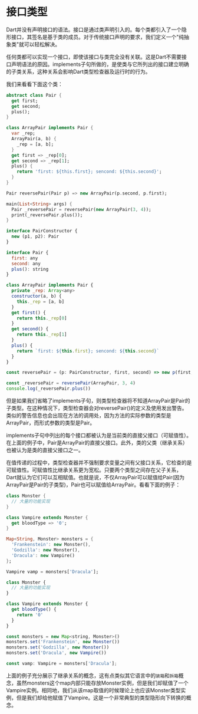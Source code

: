 # 接口类型

Dart并没有声明接口的语法。接口是通过类声明引入的。每个类都引入了一个隐形接口，其签名是基于类的成员。对于传统接口声明的要求，我们定义一个"纯抽象类"就可以轻松解决。   

任何类都可以实现一个接口，即使该接口与类完全没有关联。这是Dart不需要接口声明语法的原因。implements子句所做的，是使类与它所列出的接口建立明确的子类关系，这种关系会影响Dart类型检查器及运行时的行为。   

我们来看看下面这个类：   

<!--sec data-title="Dart" data-id="section0" data-show=true ces-->
```dart
abstract class Pair {
  get first;
  get second;
  plus();
}

class ArrayPair implements Pair {
  var _rep;
  ArrayPair(a, b) {
    _rep = [a, b];
  }
  get first => _rep[0];
  get second => _rep[1];
  plus() {
    return 'first: ${this.first}; sencond: ${this.second}';
  }
}

Pair reversePair(Pair p) => new ArrayPair(p.second, p.first);

main(List<String> args) {
  Pair _reversePair = reversePair(new ArrayPair(3, 4));
  print(_reversePair.plus());
}
```
<!--endsec-->

<!--sec data-title="TypeScript" data-id="section1" data-show=true data-collapse=false ces-->
```javascript
interface PairConstructor {
  new (p1, p2): Pair
}

interface Pair {
  first: any
  second: any
  plus(): string
}

class ArrayPair implements Pair {
  private _rep: Array<any>
  constructor(a, b) {
    this._rep = [a, b]
  }
  get first() {
    return this._rep[0]
  }
  get second() {
    return this._rep[1]
  }
  plus() {
    return `first: ${this.first}; sencond: ${this.second}`
  }
}

const reversePair = (p: PairConstructor, first, second) => new p(first, second)

const _reversePair = reversePair(ArrayPair, 3, 4)
console.log(_reversePair.plus())
```
<!--endsec-->

但是如果我们省略了implements子句，则类型检查器将不知道ArrayPair是Pair的子类型。在这种情况下，类型检查器会对reversePair()的定义及使用发出警告。类似的警告信息也会出现在方法的调用处，因为方法的实际参数的类型是ArrayPair，而形式参数的类型是Pair。   

implements子句中列出的每个接口都被认为是当前类的直接父接口（可赋值性）。在上面的例子中，Pair是ArrayPair的直接父接口。此外，类的父类（继承关系）也被认为是类的直接父接口之一。   

在值传递的过程中，类型检查器并不强制要求变量之间有父接口关系，它检查的是可赋值性。可赋值性比继承关系更为宽松。只要两个类型之间存在父子关系，Dart就认为它们可以互相赋值。也就是说，不仅ArrayPair可以赋值给Pair(因为ArrayPair是Pair的子类型)，Pair也可以赋值给ArrayPair。看看下面的例子：   

<!--sec data-title="Dart" data-id="section2" data-show=true ces-->
```dart
class Monster {
  // 大量的功能实现
}

class Vampire extends Monster {
  get bloodType => '0';
}

Map<String, Monster> monsters = {
  'Frankenstein': new Monster(),
  'Godzilla': new Monster(),
  'Dracula': new Vampire()
};

Vampire vamp = monsters['Dracula'];
```
<!--endsec-->

<!--sec data-title="TypeScript" data-id="section3" data-show=true ces-->
```javascript
class Monster {
  // 大量的功能实现
}

class Vampire extends Monster {
  get bloodType() {
    return '0'
  }
}

const monsters = new Map<string, Monster>()
monsters.set('Frankenstein', new Monster())
monsters.set('Godzilla', new Monster())
monsters.set('Dracula', new Vampire())

const vamp: Vampire = monsters['Dracula'];
```
<!--endsec-->

上面的例子充分展示了继承关系的概念，这有点类似其它语言中的`装箱`和`拆箱`概念，虽然monsters这个map内部只能存放Monster实例，但是我们却赋值了一个Vampire实例。相同地，我们从该map取值的时候理论上也应该Monster类型实例，但是我们却给他赋值了Vampire。这是一个非常典型的类型隐形向下转换的概念。    
